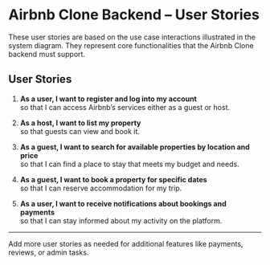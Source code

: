 # Airbnb Clone Backend – User Stories

These user stories are based on the use case interactions illustrated in the system diagram. They represent core functionalities that the Airbnb Clone backend must support.

## User Stories

1. **As a user, I want to register and log into my account**  
   so that I can access Airbnb’s services either as a guest or host.

2. **As a host, I want to list my property**  
   so that guests can view and book it.

3. **As a guest, I want to search for available properties by location and price**  
   so that I can find a place to stay that meets my budget and needs.

4. **As a guest, I want to book a property for specific dates**  
   so that I can reserve accommodation for my trip.

5. **As a user, I want to receive notifications about bookings and payments**  
   so that I can stay informed about my activity on the platform.

---

Add more user stories as needed for additional features like payments, reviews, or admin tasks.

